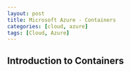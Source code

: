 ```yaml
---
layout: post
title: Microsoft Azure - Containers
categories: [cloud, azure]
tags: [Cloud, Azure]
---
```


## Introduction to Containers

